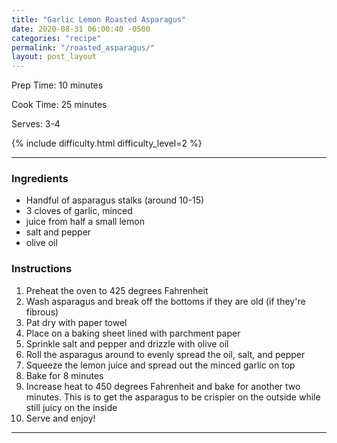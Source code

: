 ```yaml
---
title: "Garlic Lemon Roasted Asparagus"
date: 2020-08-31 06:00:40 -0500
categories: "recipe"
permalink: "/roasted_asparagus/"
layout: post_layout
---
```


Prep Time: 10 minutes

Cook Time: 25 minutes

Serves: 3-4

{% include difficulty.html difficulty_level=2 %}

<!-- ![Asparagus]({{site.baseurl}}/assets/images/blog/food/recipes/hummus/header_photo.jpg){:class="images half main_img"} -->

---

### Ingredients
* Handful of asparagus stalks (around 10-15)
* 3 cloves of garlic, minced
* juice from half a small lemon
* salt and pepper
* olive oil

### Instructions 
1. Preheat the oven to 425 degrees Fahrenheit
2. Wash asparagus and break off the bottoms if they are old (if they're fibrous)
3. Pat dry with paper towel
4. Place on a baking sheet lined with parchment paper
5. Sprinkle salt and pepper and drizzle with olive oil
6. Roll the asparagus around to evenly spread the oil, salt, and pepper
7. Squeeze the lemon juice and spread out the minced garlic on top
8. Bake for 8 minutes
9. Increase heat to 450 degrees Fahrenheit and bake for another two minutes. This is to get the asparagus to be crispier on the outside while still juicy on the inside
10. Serve and enjoy!


<!-- #### Images -->

<!-- {% include image_gallery.html folder="/assets/images/blog/food/recipes/roasted_asparagus/" %} -->

---